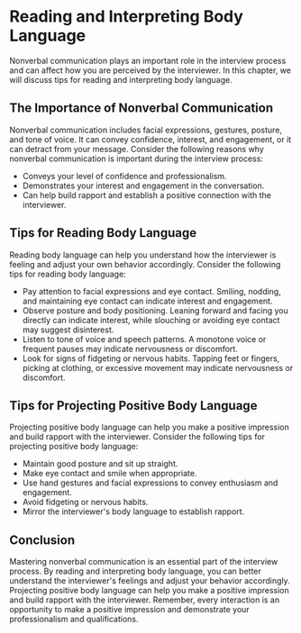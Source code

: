 Reading and Interpreting Body Language
=====================================================================================

Nonverbal communication plays an important role in the interview process and can affect how you are perceived by the interviewer. In this chapter, we will discuss tips for reading and interpreting body language.

The Importance of Nonverbal Communication
-----------------------------------------

Nonverbal communication includes facial expressions, gestures, posture, and tone of voice. It can convey confidence, interest, and engagement, or it can detract from your message. Consider the following reasons why nonverbal communication is important during the interview process:

* Conveys your level of confidence and professionalism.
* Demonstrates your interest and engagement in the conversation.
* Can help build rapport and establish a positive connection with the interviewer.

Tips for Reading Body Language
------------------------------

Reading body language can help you understand how the interviewer is feeling and adjust your own behavior accordingly. Consider the following tips for reading body language:

* Pay attention to facial expressions and eye contact. Smiling, nodding, and maintaining eye contact can indicate interest and engagement.
* Observe posture and body positioning. Leaning forward and facing you directly can indicate interest, while slouching or avoiding eye contact may suggest disinterest.
* Listen to tone of voice and speech patterns. A monotone voice or frequent pauses may indicate nervousness or discomfort.
* Look for signs of fidgeting or nervous habits. Tapping feet or fingers, picking at clothing, or excessive movement may indicate nervousness or discomfort.

Tips for Projecting Positive Body Language
------------------------------------------

Projecting positive body language can help you make a positive impression and build rapport with the interviewer. Consider the following tips for projecting positive body language:

* Maintain good posture and sit up straight.
* Make eye contact and smile when appropriate.
* Use hand gestures and facial expressions to convey enthusiasm and engagement.
* Avoid fidgeting or nervous habits.
* Mirror the interviewer's body language to establish rapport.

Conclusion
----------

Mastering nonverbal communication is an essential part of the interview process. By reading and interpreting body language, you can better understand the interviewer's feelings and adjust your behavior accordingly. Projecting positive body language can help you make a positive impression and build rapport with the interviewer. Remember, every interaction is an opportunity to make a positive impression and demonstrate your professionalism and qualifications.
